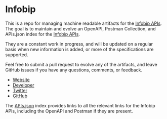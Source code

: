 # InfobipThis is a repo for managing machine readable artifacts for the [Infobip APIs](http://www.infobip.com/). The goal is to maintain and evolve an OpenAPI, Postman Collection, and APIs.json index for the [Infobip APIs](http://www.infobip.com/).They are a constant work in progress, and will be updated on a regular basis when new information is added, or more of the specifications are supported.Feel free to submit a pull request to evolve any of the artifacts, and leave GitHub issues if you have any questions, comments, or feedback.- [Website](http://www.infobip.com/)- [Developer](http://www.infobip.com/)- [Twitter](https://twitter.com/infobip)- [GitHub](https://github.com/infobip)The [APIs.json](https://github.com/api-evangelist/infobip/blob/master/apis.json) index provides links to all the relevant links for the Infobip APIs, including the OpenAPI and Postman if they are present.